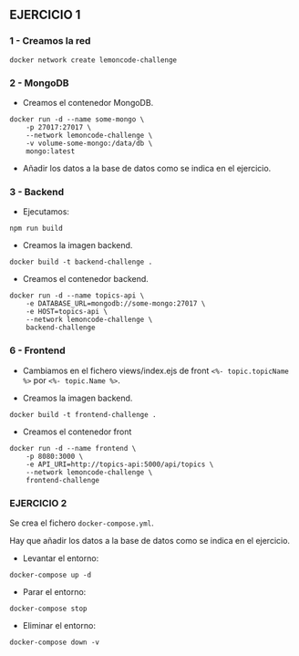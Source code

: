 ## EJERCICIO 1

### 1 - Creamos la red

```
docker network create lemoncode-challenge
```

### 2 - MongoDB

- Creamos el contenedor MongoDB.

```
docker run -d --name some-mongo \
    -p 27017:27017 \
    --network lemoncode-challenge \
    -v volume-some-mongo:/data/db \
    mongo:latest
```

- Añadir los datos a la base de datos como se indica en el ejercicio.

### 3 - Backend

- Ejecutamos:

```
npm run build
```

- Creamos la imagen backend.

```
docker build -t backend-challenge .
```


- Creamos el contenedor backend.

```
docker run -d --name topics-api \
    -e DATABASE_URL=mongodb://some-mongo:27017 \
    -e HOST=topics-api \
    --network lemoncode-challenge \
    backend-challenge
```

### 6 - Frontend

- Cambiamos en el fichero views/index.ejs de front `<%- topic.topicName %>` por `<%- topic.Name %>`.

- Creamos la imagen backend.

```
docker build -t frontend-challenge .
```

- Creamos el contenedor front

```
docker run -d --name frontend \
    -p 8080:3000 \
    -e API_URI=http://topics-api:5000/api/topics \
    --network lemoncode-challenge \
    frontend-challenge
```

### EJERCICIO 2

Se crea el fichero `docker-compose.yml`.

Hay que añadir los datos a la base de datos como se indica en el ejercicio.

- Levantar el entorno:

```
docker-compose up -d
```

- Parar el entorno:

```
docker-compose stop
```

- Eliminar el entorno:

```
docker-compose down -v
```